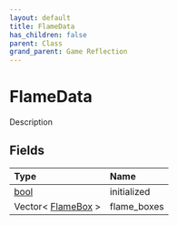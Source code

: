 ```yaml
---
layout: default
title: FlameData
has_children: false
parent: Class
grand_parent: Game Reflection
---
```

# FlameData
Description 

## Fields

| Type | Name |
|:-------------|:--------------|
| [bool](/docs/game-reflection/components/bool) | initialized |
| Vector< [FlameBox](/docs/game-reflection/classes/flame_box) > | flame_boxes |

